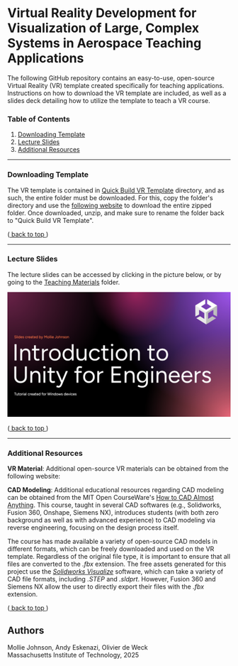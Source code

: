 # Virtual Reality Development for Visualization of Large, Complex Systems in Aerospace Teaching Applications
The following GitHub repository contains an easy-to-use, open-source Virtual Reality (VR) template created specifically for teaching applications. Instructions on how to download the VR template are included, as well as a slides deck detailing how to utilize the template to teach a VR course.

### Table of Contents 

1. [ Downloading Template ](#S1)
2. [ Lecture Slides ](#S2)
3. [ Additional Resources ](#S3)

---
<a name="S1"></a>
### Downloading Template

The VR template is contained in [Quick Build VR Template](https://github.com/mojohn23/CAD2VR/tree/main/Quick%20Build%20VR%20Template) directory, and as such, the entire folder must be downloaded. For this, copy the folder's directory and use the [following website](https://download-directory.github.io/) to download the entire zipped folder. Once downloaded, unzip, and make sure to rename the folder back to "Quick Build VR Template".

([ back to top ](#back_to_top))

---
<a name="S2"></a>
### Lecture Slides

The lecture slides can be accessed by clicking in the picture below, or by going to the [Teaching Materials](https://github.com/mojohn23/CAD2VR/tree/main/Teaching%20Material) folder.

<a href="https://github.com/mojohn23/CAD2VR/blob/main/Teaching%20Material/Unity%20for%20Engineers.pdf" target="_blank">

![My image](https://github.com/mojohn23/CAD2VR/blob/main/Teaching%20Material/Intro%20Slide.png)

</a>

([ back to top ](#back_to_top))

---
<a name="S3"></a>
### Additional Resources

**VR Material**: Additional open-source VR materials can be obtained from the following website:

**CAD Modeling**: Additional educational resources regarding CAD modeling can be obtained from the MIT Open CourseWare's [How to CAD Almost Anything](https://ocw.mit.edu/courses/res-16-002-how-to-cad-almost-anything-january-iap-2024/). This course, taught in several CAD softwares (e.g., Solidworks, Fusion 360, Onshape, Siemens NX), introduces students (with both zero background as well as with advanced experience) to CAD modeling via reverse engineering, focusing on the design process itself. 

The course has made available a variety of open-source CAD models in different formats, which can be freely downloaded and used on the VR template. Regardless of the original file type, it is important to ensure that all files are converted to the _.fbx_ extension. The free assets generated for this project use the _[Solidworks Visualize](https://www.solidworks.com/product/solidworks-visualize)_ software, which can take a variety of CAD file formats, including _.STEP_ and _.sldprt_. However, Fusion 360 and Siemens NX allow the user to directly export their files with the _.fbx_ extension.

([ back to top ](#back_to_top))

## Authors

Mollie Johnson, Andy Eskenazi, Olivier de Weck <br />
Massachusetts Institute of Technology, 2025 <br />

